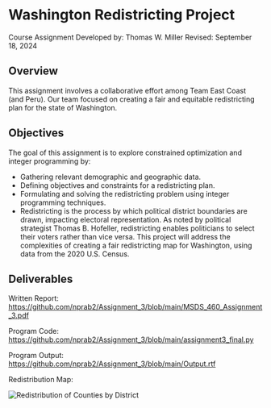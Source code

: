 # Washington Redistricting Project
Course Assignment
Developed by: Thomas W. Miller
Revised: September 18, 2024

## Overview
This assignment involves a collaborative effort among Team East Coast (and Peru). Our team focused on creating a fair and equitable redistricting plan for the state of Washington. 

## Objectives
The goal of this assignment is to explore constrained optimization and integer programming by:

- Gathering relevant demographic and geographic data.
- Defining objectives and constraints for a redistricting plan.
- Formulating and solving the redistricting problem using integer programming techniques.
- Redistricting is the process by which political district boundaries are drawn, impacting electoral representation. As noted by political strategist Thomas B. Hofeller, redistricting enables politicians to select their voters rather than vice versa. This project will address the complexities of creating a fair redistricting map for Washington, using data from the 2020 U.S. Census.

## Deliverables
Written Report: https://github.com/nprab2/Assignment_3/blob/main/MSDS_460_Assignment_3.pdf

Program Code: https://github.com/nprab2/Assignment_3/blob/main/assignment3_final.py

Program Output: https://github.com/nprab2/Assignment_3/blob/main/Output.rtf

Redistribution Map: 

![Redistribution of Counties by District](https://github.com/user-attachments/assets/e56704ce-1b3f-45dd-866e-dc84be8ed215)




